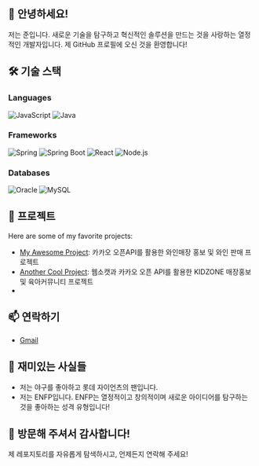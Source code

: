 ## 👋 안녕하세요!

저는 준입니다. 새로운 기술을 탐구하고 혁신적인 솔루션을 만드는 것을 사랑하는 열정적인 개발자입니다. 제 GitHub 프로필에 오신 것을 환영합니다!


## 🛠️ 기술 스택

### Languages
![JavaScript](https://img.shields.io/badge/JavaScript-f7df1e?style=flat-square&logo=javascript&logoColor=000000)
![Java](https://img.shields.io/badge/Java-007396?style=flat-square&logo=java&logoColor=ffffff)

### Frameworks
![Spring](https://img.shields.io/badge/Spring-6DB33F?style=flat-square&logo=spring&logoColor=ffffff)
![Spring Boot](https://img.shields.io/badge/Spring%20Boot-6DB33F?style=flat-square&logo=spring&logoColor=ffffff)
![React](https://img.shields.io/badge/React-61DAFB?style=flat-square&logo=react&logoColor=000000)
![Node.js](https://img.shields.io/badge/Node.js-339933?style=flat-square&logo=nodedotjs&logoColor=ffffff)

### Databases
![Oracle](https://img.shields.io/badge/Oracle-F80000?style=flat-square&logo=oracle&logoColor=ffffff)
![MySQL](https://img.shields.io/badge/MySQL-005E8C?style=flat-square&logo=mysql&logoColor=ffffff)

## 🌟 프로젝트

Here are some of my favorite projects:

- [My Awesome Project](https://github.com/BBOLBBOL/PrjWine): 카카오 오픈API를 활용한 와인매장 홍보 및 와인 판매 프로젝트 
- [Another Cool Project](https://github.com/BBOLBBOL/Kidzpark): 웹소캣과 카카오 오픈 API를 활용한 KIDZONE 매장홍보 및 육아커뮤니티 프로젝트
- 
## 📫 연락하기
- [Gmail](mailto:junage7777777@gmail.com)

## 🎉 재미있는 사실들

- 저는 야구를 좋아하고 롯데 자이언츠의 팬입니다.
- 저는 ENFP입니다. ENFP는 열정적이고 창의적이며 새로운 아이디어를 탐구하는 것을 좋아하는 성격 유형입니다!


## 🙏 방문해 주셔서 감사합니다!

제 레포지토리를 자유롭게 탐색하시고, 언제든지 연락해 주세요!



